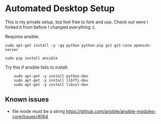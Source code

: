 Automated Desktop Setup
=======================

This is my private setup, but feel free to fork and use.
Check out were I forked it from before I changed everything :).

Requires ansible.

```
sudo apt-get install -y -qq python python-pip git git-core openssh-server

sudo pip install ansible
```

Try this if ansible fails to install:
```    
    sudo apt-get -y install python-dev
    sudo apt-get -y install libffi-dev
    sudo apt-get -y install libssl-dev

```


## Known issues

-  file mode must be a string https://github.com/ansible/ansible-modules-core/issues/4064
